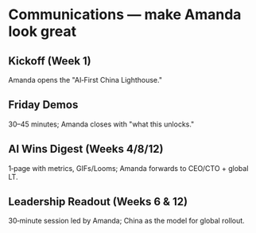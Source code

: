 # Communications — make Amanda look great

## Kickoff (Week 1)

Amanda opens the "AI‑First China Lighthouse."

## Friday Demos

30–45 minutes; Amanda closes with "what this unlocks."

## AI Wins Digest (Weeks 4/8/12)

1‑page with metrics, GIFs/Looms; Amanda forwards to CEO/CTO + global LT.

## Leadership Readout (Weeks 6 & 12)

30‑minute session led by Amanda; China as the model for global rollout.
